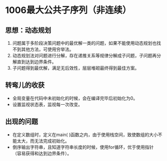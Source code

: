 # 1006最大公共子序列（非连续）

## 思想：动态规划
1. 问题属于多阶段决策问题中的最优解一类的问题，如果不能使用动态规划也找不到其他方法，可使用穷举法。
2. 动态规划法对问题进行分解，存在递推关系等规律分解成子问题，子问题再分解直到达到边界条件。
3. 子问题得到最优解，满足无后效性，层层堆砌最终得到最佳方案。

## 转弯儿的收获
 - 全局变量在代码中未初始化的时候，会在编译完毕后初始化为0。
 - 设置监视状态表，监视每一次改变。

## 出现的问题

- 在定义数组时，定义在main( )函数之内，由于使用栈空间，致使数组的大小不能太大，而无法完成初始化。
- 倒序输出字符串，且知道字符串长度的时候，使用for循环，优于使用指针（容易获得和达到边界条件）。